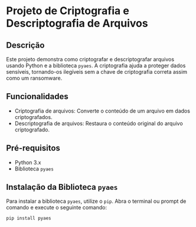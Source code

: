 # Projeto de Criptografia e Descriptografia de Arquivos

## Descrição
Este projeto demonstra como criptografar e descriptografar arquivos usando Python e a biblioteca `pyaes`. A criptografia ajuda a proteger dados sensíveis, tornando-os ilegíveis sem a chave de criptografia correta assim como um ransomware.

## Funcionalidades
- Criptografia de arquivos: Converte o conteúdo de um arquivo em dados criptografados.
- Descriptografia de arquivos: Restaura o conteúdo original do arquivo criptografado.

## Pré-requisitos
- Python 3.x
- Biblioteca `pyaes`

## Instalação da Biblioteca `pyaes`
Para instalar a biblioteca `pyaes`, utilize o `pip`. Abra o terminal ou prompt de comando e execute o seguinte comando:

```sh
pip install pyaes
